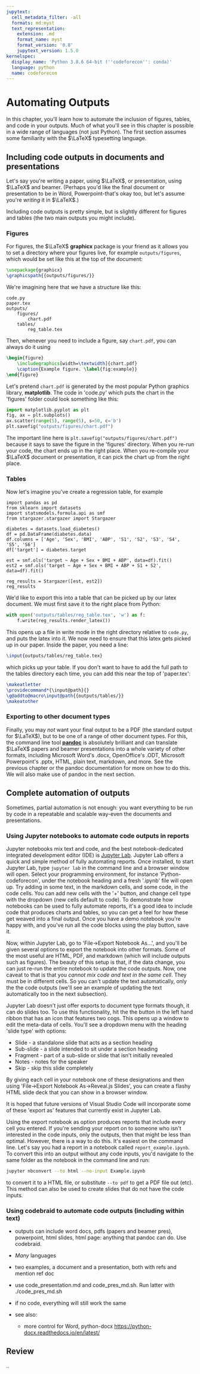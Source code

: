 ```yaml
---
jupytext:
  cell_metadata_filter: -all
  formats: md:myst
  text_representation:
    extension: .md
    format_name: myst
    format_version: '0.8'
    jupytext_version: 1.5.0
kernelspec:
  display_name: 'Python 3.8.6 64-bit (''codeforecon'': conda)'
  language: python
  name: codeforecon
---
```


# Automating Outputs

In this chapter, you'll learn how to automate the inclusion of figures, tables, and code in your outputs. Much of what you'll see in this chapter is possible in a wide range of languages (not just Python). The first section assumes some familiarity with the $\LaTeX$ typesetting language.

## Including code outputs in documents and presentations

Let's say you're writing a paper, using $\LaTeX$, or presentation, using $\LaTeX$ and beamer. (Perhaps you'd like the final document or presentation to be in Word, Powerpoint-that's okay too, but let's assume you're *writing* it in $\LaTeX$.)

Including code outputs is pretty simple, but is slightly different for figures and tables (the two main outputs you might include).

### Figures

For figures, the $\LaTeX$ **graphicx** package is your friend as it allows you to set a directory where your figures live, for example `outputs/figures`, which would be set like this at the top of the document:

```latex
\usepackage{graphicx}
\graphicspath{{outputs/figures/}}
```

We're imagining here that we have a structure like this:

```
code.py
paper.tex
outputs/
    figures/
        chart.pdf
    tables/
        reg_table.tex
```

Then, whenever you need to include a figure, say `chart.pdf`, you can always do it using

```latex
\begin{figure}
	\includegraphics[width=\textwidth]{chart.pdf}
	\caption{Example figure. \label{fig:example}}
\end{figure}
```

Let's pretend `chart.pdf` is generated by the most popular Python graphics library, **matplotlib**. The code in 'code.py' which puts the chart in the 'figures' folder could look something like this:

```python
import matplotlib.pyplot as plt
fig, ax = plt.subplots()
ax.scatter(range(5), range(5), s=50, c='b')
plt.savefig("outputs/figures/chart.pdf")
```

The important line here is `plt.savefig("outputs/figures/chart.pdf")` because it says to save the figure in the 'figures' directory. When you re-run your code, the chart ends up in the right place. When you re-compile your $\LaTeX$ document or presentation, it can pick the chart up from the right place.

### Tables

Now let's imagine you've create a regression table, for example

```{code-cell} ipython3
import pandas as pd
from sklearn import datasets
import statsmodels.formula.api as smf
from stargazer.stargazer import Stargazer

diabetes = datasets.load_diabetes()
df = pd.DataFrame(diabetes.data)
df.columns = ['Age', 'Sex', 'BMI', 'ABP', 'S1', 'S2', 'S3', 'S4', 'S5', 'S6']
df['target'] = diabetes.target

est = smf.ols('target ~ Age + Sex + BMI + ABP', data=df).fit()
est2 = smf.ols('target ~ Age + Sex + BMI + ABP + S1 + S2', data=df).fit()

reg_results = Stargazer([est, est2])
reg_results
```

We'd like to export this into a table that can be picked up by our latex document. We must first save it to the right place from Python:

```python
with open('outputs/tables/reg_table.tex', 'w') as f:
    f.write(reg_results.render_latex())
```

This opens up a file in write mode in the right directory relative to `code.py`, and puts the latex into it. We now need to ensure that this latex gets picked up in our paper. Inside the paper, you need a line:

```latex
\input{outputs/tables/reg_table.tex}
```

which picks up your table. If you don't want to have to add the full path to the tables directory each time, you can add this near the top of 'paper.tex':

```latex
\makeatletter
\providecommand*{\input@path}{}
\g@addto@macro\input@path{{outputs/tables/}}
\makeatother
```

### Exporting to other document types

Finally, you may *not* want your final output to be a PDF (the standard output for $\LaTeX$), but to be one of a range of other document types. For this, the command line tool [**pandoc**](https://pandoc.org/) is absolutely brilliant and can translate $\LaTeX$ papers and beamer presentations into a whole variety of other formats, including Microsoft Word's .docx, OpenOffice's .ODT, Microsoft Powerpoint's .pptx, HTML, plain text, markdown, and more. See the previous chapter or the pandoc documentation for more on how to do this. We will also make use of pandoc in the next section.

## Complete automation of outputs

Sometimes, partial automation is not enough: you want everything to be run by code in a repeatable and scalable way-even the documents and presentations.

### Using Jupyter notebooks to automate code outputs in reports

Jupyter notebooks mix text and code, and the best notebook-dedicated integrated development editor (IDE) is [Jupyter Lab](https://jupyter.org/). Jupyter Lab offers a quick and simple method of fully automating reports. Once installed, to start Jupyter Lab, type `jupyter lab` in the command line and a browser window will open. Select your programming environment, for instance 'Python-codeforecon', under the notebook heading and a fresh '.ipynb' file will open up. Try adding in some text, in the markdown cells, and some code, in the code cells. You can add new cells with the '+' button, and change cell type with the dropdown (new cells default to code). To demonstrate how notebooks can be used to fully automate reports, it's a good idea to include code that produces charts and tables, so you can get a feel for how these get weaved into a final output. Once you have a demo notebook you're happy with, and you've run all the code blocks using the play button, save it.

Now, within Jupyter Lab, go to 'File->Export Notebook As...', and you'll be given several options to export the notebook into other formats. Some of the most useful are HTML, PDF, and markdown (which will include outputs such as figures). The beauty of this setup is that, if the data change, you can just re-run the entire notebook to update the code outputs. Now, one caveat to that is that you *cannot mix code and text in the same cell*. They must be in different cells. So you can't update the text automatically, only the the code outputs (we'll see an example of updating the text automatically too in the next subsection).

Jupyter Lab doesn't just offer exports to document type formats though, it can do slides too. To use this functionality, hit the the button in the left hand ribbon that has an icon that features two cogs. This opens up a window to edit the meta-data of cells. You'll see a dropdown menu with the heading 'slide type' with options:

- Slide - a standalone slide that acts as a section heading
- Sub-slide - a slide intended to sit under a section heading
- Fragment - part of a sub-slide or slide that isn't initially revealed
- Notes - notes for the speaker
- Skip - skip this slide completely

By giving each cell in your notebook one of these designations and then using 'File->Export Notebook As->Reveal.js Slides', you can create a flashy HTML slide deck that you can show in a browser window.

It is hoped that future versions of Visual Studio Code will incorporate some of these 'export as' features that currently exist in Jupyter Lab.

Using the export notebook as option produces reports that include every cell you entered. If you're sending your report on to someone who isn't interested in the code inputs, only the outputs, then that might be less than optimal. However, there is a way to do this. It's easiest on the command line. Let's say you had a report in a notebook called `report_example.ipynb`. To convert this into an output without any code inputs, you'd navigate to the same folder as the notebook in the command line and run:

```bash
jupyter nbconvert --to html --no-input Example.ipynb
```

to convert it to a HTML file, or substitute `--to pdf` to get a PDF file out (etc). This method can also be used to create slides that do not have the code inputs.

### Using codebraid to automate code outputs (including within text)

- outputs can include word docs, pdfs (papers and beamer pres), powerpoint, html slides, html page: anything that pandoc can do. Use codebraid.

- *Many* languages

- two examples, a document and a presentation, both with refs and mention ref doc

- use code_presentation.md and code_pres_md.sh. Run latter with ./code_pres_md.sh

- if no code, everything will still work the same

- see also:
  - more control for Word, python-docx https://python-docx.readthedocs.io/en/latest/

## Review

..